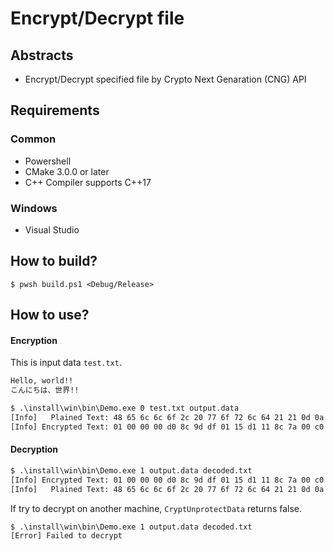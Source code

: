 # Encrypt/Decrypt file

## Abstracts

* Encrypt/Decrypt specified file by Crypto Next Genaration (CNG) API

## Requirements

### Common

* Powershell
* CMake 3.0.0 or later
* C++ Compiler supports C++17

### Windows

* Visual Studio

## How to build?

````shell
$ pwsh build.ps1 <Debug/Release>
````

## How to use?

#### Encryption

This is input data `test.txt`.

````txt
Hello, world!!
こんにちは、世界!!
````

````bat
$ .\install\win\bin\Demo.exe 0 test.txt output.data
[Info]   Plained Text: 48 65 6c 6c 6f 2c 20 77 6f 72 6c 64 21 21 0d 0a e3 81 93 e3 82 93 e3 81 ab e3 81 a1 e3 81 af e3 80 81 e4 b8 96 e7 95 8c 21 21 
[Info] Encrypted Text: 01 00 00 00 d0 8c 9d df 01 15 d1 11 8c 7a 00 c0 4f c2 97 eb 01 00 00 00 6f 4d c5 12 86 1f 9a 40 b4 a1 4f 51 76 f5 81 af 00 00 00 00 02 00 00 00 00 00 10 66 00 00 00 01 00 00 20 00 00 00 fb 3b d7 3a 20 e4 c5 58 c0 fb f8 74 30 28 5f 61 e4 32 44 31 4e 11 14 c1 5d 33 60 b2 2e 34 68 88 00 00 00 00 0e 80 00 00 00 02 00 00 20 00 00 00 c9 05 3b 48 67 8c 8d 90 88 28 f5 f4 e7 79 ab 0d c5 e2 74 3e f1 11 3a 58 62 1b 54 90 9d 4d 5f 14 30 00 00 00 23 b4 56 4e ed 2c 4c 34 33 b9 b1 5a 46 a5 51 f9 49 40 87 ea b2 e1 a3 3b 5d e2 86 ee ff 24 b1 0e a3 e7 e8 67 25 51 de e9 94 f1 b0 96 83 74 e6 26 40 00 00 00 37 5c 76 82 ad ba 63 d5 ef 77 53 61 a9 bd 59 4c 41 64 86 37 6b 0c b5 5f 35 2f 6b 86 90 14 4d b3 01 0e 60 b6 50 de a3 ef 6e 6f 44 91 3c f5 bc f7 de 67 7f b8 4b ee 58 d8 90 e2 f2 a9 9d ea ed 97
````

#### Decryption

````bat
$ .\install\win\bin\Demo.exe 1 output.data decoded.txt
[Info] Encrypted Text: 01 00 00 00 d0 8c 9d df 01 15 d1 11 8c 7a 00 c0 4f c2 97 eb 01 00 00 00 6f 4d c5 12 86 1f 9a 40 b4 a1 4f 51 76 f5 81 af 00 00 00 00 02 00 00 00 00 00 10 66 00 00 00 01 00 00 20 00 00 00 fb 3b d7 3a 20 e4 c5 58 c0 fb f8 74 30 28 5f 61 e4 32 44 31 4e 11 14 c1 5d 33 60 b2 2e 34 68 88 00 00 00 00 0e 80 00 00 00 02 00 00 20 00 00 00 c9 05 3b 48 67 8c 8d 90 88 28 f5 f4 e7 79 ab 0d c5 e2 74 3e f1 11 3a 58 62 1b 54 90 9d 4d 5f 14 30 00 00 00 23 b4 56 4e ed 2c 4c 34 33 b9 b1 5a 46 a5 51 f9 49 40 87 ea b2 e1 a3 3b 5d e2 86 ee ff 24 b1 0e a3 e7 e8 67 25 51 de e9 94 f1 b0 96 83 74 e6 26 40 00 00 00 37 5c 76 82 ad ba 63 d5 ef 77 53 61 a9 bd 59 4c 41 64 86 37 6b 0c b5 5f 35 2f 6b 86 90 14 4d b3 01 0e 60 b6 50 de a3 ef 6e 6f 44 91 3c f5 bc f7 de 67 7f b8 4b ee 58 d8 90 e2 f2 a9 9d ea ed 97
[Info]   Plained Text: 48 65 6c 6c 6f 2c 20 77 6f 72 6c 64 21 21 0d 0a e3 81 93 e3 82 93 e3 81 ab e3 81 a1 e3 81 af e3 80 81 e4 b8 96 e7 95 8c 21 21
````

If try to decrypt on another machine, `CryptUnprotectData` returns false.

````bat
$ .\install\win\bin\Demo.exe 1 output.data decoded.txt
[Error] Failed to decrypt
````
